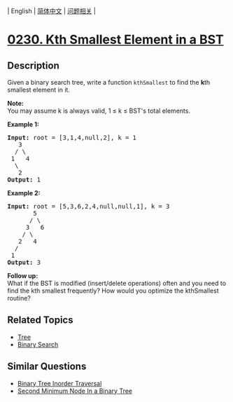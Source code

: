
| English | [简体中文](README.md) | [问题相关](QUESTION.md) |
# [0230. Kth Smallest Element in a BST](https://leetcode-cn.com/problems/kth-smallest-element-in-a-bst/)
## Description
<p>Given a binary search tree, write a function <code>kthSmallest</code> to find the <b>k</b>th smallest element in it.</p>

<p><b>Note: </b><br />
You may assume k is always valid, 1 &le; k &le; BST&#39;s total elements.</p>

<p><strong>Example 1:</strong></p>

<pre>
<strong>Input:</strong> root = [3,1,4,null,2], k = 1
   3
  / \
 1   4
  \
&nbsp;  2
<strong>Output:</strong> 1</pre>

<p><strong>Example 2:</strong></p>

<pre>
<strong>Input:</strong> root = [5,3,6,2,4,null,null,1], k = 3
       5
      / \
     3   6
    / \
   2   4
  /
 1
<strong>Output:</strong> 3
</pre>

<p><b>Follow up:</b><br />
What if the BST is modified (insert/delete operations) often and you need to find the kth smallest frequently? How would you optimize the kthSmallest routine?</p>

## Related Topics
- [Tree](https://leetcode-cn.com/tag/tree)
- [Binary Search](https://leetcode-cn.com/tag/binary-search)
## Similar Questions
- [Binary Tree Inorder Traversal](../0094/README_EN.md)
- [Second Minimum Node In a Binary Tree](../0671/README_EN.md)
